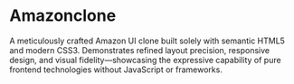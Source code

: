 # Amazonclone
A meticulously crafted Amazon UI clone built solely with semantic HTML5 and modern CSS3. Demonstrates refined layout precision, responsive design, and visual fidelity—showcasing the expressive capability of pure frontend technologies without JavaScript or frameworks.
